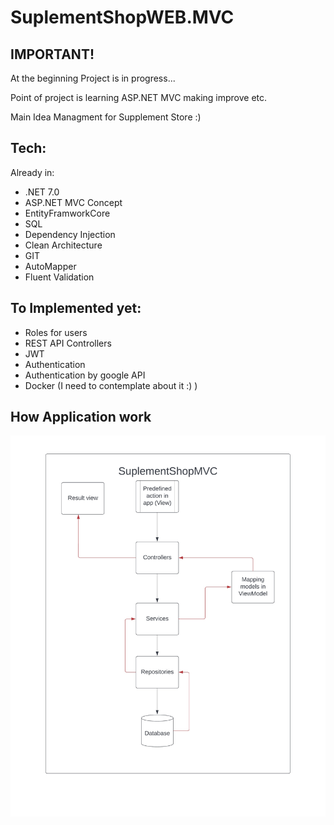 # SuplementShopWEB.MVC

## IMPORTANT!
At the beginning 
Project is in progress...

Point of project is learning ASP.NET MVC making improve etc. 


Main Idea 
Managment for Supplement Store :) 

## Tech:
Already in: 
- .NET 7.0 
- ASP.NET MVC Concept 
- EntityFramworkCore
- SQL 
- Dependency Injection
- Clean Architecture
- GIT
- AutoMapper
- Fluent Validation 
  
 
## To Implemented yet: 
- Roles for users
- REST API Controllers
- JWT
- Authentication
- Authentication by google API 
- Docker (I need to contemplate about it :) ) 

## How Application work 
![Work](IMG-0307.jpg)


